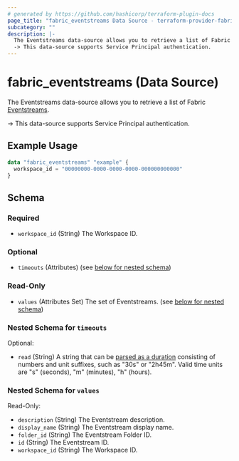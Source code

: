 ```yaml
---
# generated by https://github.com/hashicorp/terraform-plugin-docs
page_title: "fabric_eventstreams Data Source - terraform-provider-fabric"
subcategory: ""
description: |-
  The Eventstreams data-source allows you to retrieve a list of Fabric Eventstreams https://learn.microsoft.com/fabric/real-time-intelligence/event-streams/overview.
  -> This data-source supports Service Principal authentication.
---
```


# fabric_eventstreams (Data Source)

The Eventstreams data-source allows you to retrieve a list of Fabric [Eventstreams](https://learn.microsoft.com/fabric/real-time-intelligence/event-streams/overview).

-> This data-source supports Service Principal authentication.

## Example Usage

```terraform
data "fabric_eventstreams" "example" {
  workspace_id = "00000000-0000-0000-0000-000000000000"
}
```

<!-- schema generated by tfplugindocs -->
## Schema

### Required

- `workspace_id` (String) The Workspace ID.

### Optional

- `timeouts` (Attributes) (see [below for nested schema](#nestedatt--timeouts))

### Read-Only

- `values` (Attributes Set) The set of Eventstreams. (see [below for nested schema](#nestedatt--values))

<a id="nestedatt--timeouts"></a>

### Nested Schema for `timeouts`

Optional:

- `read` (String) A string that can be [parsed as a duration](https://pkg.go.dev/time#ParseDuration) consisting of numbers and unit suffixes, such as "30s" or "2h45m". Valid time units are "s" (seconds), "m" (minutes), "h" (hours).

<a id="nestedatt--values"></a>

### Nested Schema for `values`

Read-Only:

- `description` (String) The Eventstream description.
- `display_name` (String) The Eventstream display name.
- `folder_id` (String) The Eventstream Folder ID.
- `id` (String) The Eventstream ID.
- `workspace_id` (String) The Workspace ID.
